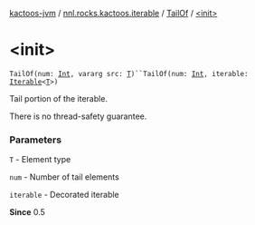 [kactoos-jvm](../../index.md) / [nnl.rocks.kactoos.iterable](../index.md) / [TailOf](index.md) / [&lt;init&gt;](./-init-.md)

# &lt;init&gt;

`TailOf(num: `[`Int`](https://kotlinlang.org/api/latest/jvm/stdlib/kotlin/-int/index.html)`, vararg src: `[`T`](index.md#T)`)``TailOf(num: `[`Int`](https://kotlinlang.org/api/latest/jvm/stdlib/kotlin/-int/index.html)`, iterable: `[`Iterable`](https://kotlinlang.org/api/latest/jvm/stdlib/kotlin.collections/-iterable/index.html)`<`[`T`](index.md#T)`>)`

Tail portion of the iterable.

There is no thread-safety guarantee.

### Parameters

`T` - Element type

`num` - Number of tail elements

`iterable` - Decorated iterable

**Since**
0.5

